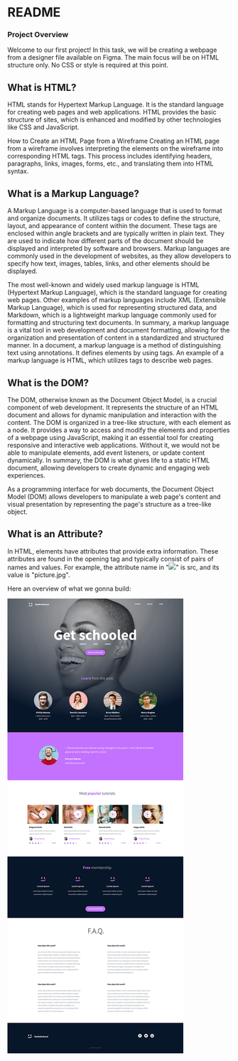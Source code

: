 # README

### Project Overview
Welcome to our first project! In this task, we will be creating a webpage from a designer file available on Figma. The main focus will be on HTML structure only. No CSS or style is required at this point.

## What is HTML?

HTML stands for Hypertext Markup Language. It is the standard language for creating web pages and web applications. HTML provides the basic structure of sites, which is enhanced and modified by other technologies like CSS and JavaScript.

How to Create an HTML Page from a Wireframe
Creating an HTML page from a wireframe involves interpreting the elements on the wireframe into corresponding HTML tags. This process includes identifying headers, paragraphs, links, images, forms, etc., and translating them into HTML syntax.

## What is a Markup Language?

A Markup Language is a computer-based language that is used to format and organize documents. It utilizes tags or codes to define the structure, layout, and appearance of content within the document. These tags are enclosed within angle brackets and are typically written in plain text. They are used to indicate how different parts of the document should be displayed and interpreted by software and browsers. Markup languages are commonly used in the development of websites, as they allow developers to specify how text, images, tables, links, and other elements should be displayed. 

The most well-known and widely used markup language is HTML (Hypertext Markup Language), which is the standard language for creating web pages. Other examples of markup languages include XML (Extensible Markup Language), which is used for representing structured data, and Markdown, which is a lightweight markup language commonly used for formatting and structuring text documents. In summary, a markup language is a vital tool in web development and document formatting, allowing for the organization and presentation of content in a standardized and structured manner.
In a document, a markup language is a method of distinguishing text using annotations. It defines elements by using tags. An example of a markup language is HTML, which utilizes tags to describe web pages.



## What is the DOM?

The DOM, otherwise known as the Document Object Model, is a crucial component of web development. It represents the structure of an HTML document and allows for dynamic manipulation and interaction with the content. The DOM is organized in a tree-like structure, with each element as a node. It provides a way to access and modify the elements and properties of a webpage using JavaScript, making it an essential tool for creating responsive and interactive web applications. Without it, we would not be able to manipulate elements, add event listeners, or update content dynamically. In summary, the DOM is what gives life to a static HTML document, allowing developers to create dynamic and engaging web experiences.

As a programming interface for web documents, the Document Object Model (DOM) allows developers to manipulate a web page's content and visual presentation by representing the page's structure as a tree-like object.



## What is an Attribute?

In HTML, elements have attributes that provide extra information. These attributes are found in the opening tag and typically consist of pairs of names and values. For example, the attribute name in "<img src="picture.jpg">" is src, and its value is "picture.jpg".


Here an overview of what we gonna build:

![GitHub Logo](https://github.com/NekodaMushi/holbertonschool-web-development/blob/main/img/img-readme.jpg)

